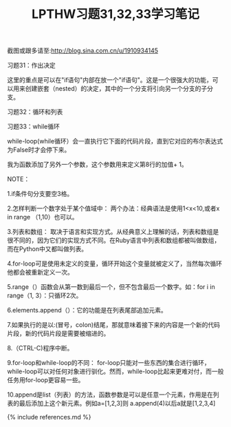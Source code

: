 ﻿---
layout: post
title: LPTHW习题31,32,33学习笔记
category: note
---
截图或跟多请至:http://blog.sina.com.cn/u/1910934145

习题31：作出决定

这里的重点是可以在"if语句"内部在放一个"if语句"。这是一个很强大的功能，可以用来创建嵌套（nested）的决定，其中的一个分支将引向另一个分支的子分支。

习题32：循环和列表

习题33：while循环

while-loop(while循环）会一直执行它下面的代码片段，直到它对应的布尔表达式为False时才会停下来。

我为函数添加了另外一个参数，这个参数用来定义第8行的加值+ 1。

NOTE：

1.if条件句分支要空3格。

2.怎样判断一个数字处于某个值域中：
两个办法：经典语法是使用1<x<10,或者x in range （1,10）也可以。

3.列表和数组：
取决于语言和实现方式。从经典意义上理解的话，列表和数组是很不同的，因为它们的实现方式不同。在Ruby语言中列表和数组都被叫做数组，而在Python中又都叫做列表。

4.for-loop可是使用未定义的变量，循环开始这个变量就被定义了，当然每次循环他都会被重新定义一次。

5.range（）函数会从第一数到最后一个，但不包含最后一个数字。如：for i in range（1, 3）：只循环2次。

6.elements.append（）：它的功能是在列表尾部追加元素。

7.如果执行的是以:(冒号，colon)结尾，那就意味着接下来的内容是一个新的代码片段，新的代码片段是需要被缩进的。

8.（CTRL-C)程序中断。

9.for-loop和while-loop的不同：
for-loop只能对一些东西的集合进行循环，while-loop可以对任何对象进行驯化。然而，while-loop比起来更难对付，而一般任务用for-loop更容易一些。

10.append是list（列表）的方法，函数参数是可以是任意一个元素，作用是在列表的最后添加上这个新元素。例如a=[1,2,3]则
a.append(4)以后a就是[1,2,3,4]


{% include references.md %}
